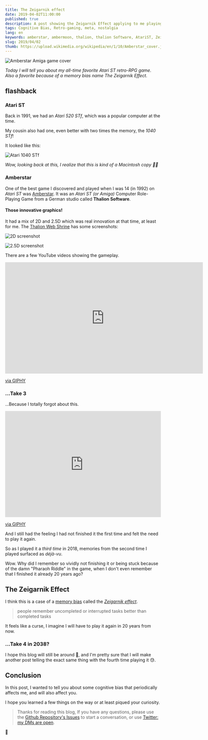 ```yaml
---
title: The Zeigarnik effect
date: 2019-04-02T11:00:00
published: true
description: A post showing the Zeigarnik Effect applying to me playing, again and again, a game I did not finish when I was young.
tags: Cognitive Bias, Retro-gaming, meta, nostalgia
lang: en
keywords: amberstar, ambermoon, thalion, thalion Software, AtariST, Zeigarnik Effect, memory bias
slug: 2019/04/02
thumb: https://upload.wikimedia.org/wikipedia/en/1/10/Amberstar_cover.jpg
---
```

![Amberstar Amiga game cover](https://upload.wikimedia.org/wikipedia/en/1/10/Amberstar_cover.jpg)

*Today I will tell you about my all-time favorite Atari ST retro-RPG game. Also a favorite because of a memory bias name The Zeigarnik Effect.*

## flashback

### Atari ST

Back in 1991, we had an *Atari 520 STf*, which was a popular computer at the time.

My cousin also had one, even better with two times the memory, the *1040 STf*!

It looked like this:

![Atari 1040 STf](https://upload.wikimedia.org/wikipedia/commons/thumb/3/39/Atari_1040STf.jpg/1600px-Atari_1040STf.jpg)

*Wow, looking back at this, I realize that this is kind of a Macintosh copy 🤔🤓*

### Amberstar

One of the best game I discovered and played when I was 14 (in 1992) on *Atari ST* was [Amberstar](https://en.wikipedia.org/wiki/Amberstar).
It was an *Atari ST (or Amiga)* Computer Role-Playing Game from a German studio called **Thalion Software**.

#### Those innovative graphics!

It had a mix of 2D and 2.5D which was real innovation at that time, at least for me. The [Thalion Web Shrine](http://thalion.exotica.org.uk/games/amberstar/amberstar.html) has some screenshots:

![2D screenshot](graveyard.gif)

![2.5D screenshot](3d.gif)

There are a few YouTube videos showing the gameplay.

<iframe id="ytplayer" type="text/html" width="640" height="360"
  src="https://www.youtube.com/embed/Q3u6Ar4PPO8?autoplay=0&origin=https://lacourt.dev"
  frameborder="0"/>

<iframe id="ytplayer" type="text/html" width="640" height="360"
  src="https://www.youtube.com/embed/fi-VaNlAKJw?autoplay=0&origin=https://lacourt.dev"
  frameborder="0"/>

<iframe id="ytplayer" type="text/html" width="640" height="360"
  src="https://www.youtube.com/embed/ubzdMzzsIBg?autoplay=0&origin=https://lacourt.dev"
  frameborder="0"/>

#### This Haunting Music!

The music by [Jochen Hippel](https://en.wikipedia.org/wiki/Jochen_Hippel) was just awesome in all its 8-bit like glory, with rhythm, mystery, influences from medieval and Celtic music. I can remember most of the tracks.

### Nostalgia (take 1)

I could only play during the holidays at my cousin's.

At the time, he bought *copied*  diskettes from a printed listing (10 Francs each 🤫).

We spent a lot of times examining each item on this list.
Without the Internet, we could only select the games by the sound of their names.
My cousin was kind enough to buy a lot, and we got really random results in this way 🤣.

One day we stumbled upon the **Amberstar** game, which came in *3 diskettes* 😱 which indicated a huge game and started playing it.

I had only seen an ad in Atari ST Magazine - a french Atari ST Magazine - with a one-page review but it had not made a great prior impression on me.

ST Mag 67 Cover                      | One-page French review
:-----------------------------------:|:----------------------------------:
![ST Mag 67](stmag67-amberstar.jpg)  |  ![Amberstar french review](amberstar-st-magazine-67-dec-1992.jpg)

We played the game during holidays and weekends. We did not manage to finish it 😩, as we got stuck.

You see, those old games were hard and unforgiving.

Some riddles required us to have written hints from early on in the game.

Unfortunately, we had thrown away the game objects which meant we could not try to read again the hints.

Also, I already told you the game came in 3 diskettes, furthermore it had an installation process in you had to copy one of the three diskettes to create a new game, and we did not understand that and overwrote the original game disk.

So we could not just try again from the beginning. Really stuck. So we abandoned the game.

There were other games to be played, after all!

### Take 2

Then I played it again in 1998 with an emulator.

Finished it.

It was awesome... I think...

<div style="width:100%;height:0;padding-bottom:139%;position:relative;"><iframe src="https://giphy.com/embed/mIZ9rPeMKefm0" width="100%" height="100%" style="position:absolute" frameBorder="0" class="giphy-embed" allowFullScreen></iframe></div><p><a href="https://giphy.com/gifs/dancing-happy-mIZ9rPeMKefm0">via GIPHY</a></p>


### ...Take 3

...Because I totally forgot about this.

<div style="width:100%;height:0;padding-bottom:68%;position:relative;"><iframe src="https://giphy.com/embed/NIOLYNNK2JCMg" width="100%" height="100%" style="position:absolute" frameBorder="0" class="giphy-embed" allowFullScreen></iframe></div><p><a href="https://giphy.com/gifs/mrw-sit-realize-NIOLYNNK2JCMg">via GIPHY</a></p>

And I still had the feeling I had not finished it the first time and felt the need to play it again.

So as I played it a *third time* in 2018, memories from the second time I played surfaced as *déjà-vu*.

Wow. Why did I remember so vividly not finishing it or being stuck because of the damn "Pharaoh Riddle" in the game, when I don't even remember that I finished it already 20 years ago?

## The Zeigarnik Effect

I think this is a case of a [memory bias](https://en.wikipedia.org/wiki/List_of_memory_biases) called the [*Zeigarnik effect*](https://en.wikipedia.org/wiki/Zeigarnik_effect).

> people remember uncompleted or interrupted tasks better than completed tasks

It feels like a curse, I imagine I will have to play it again in 20 years from now.

### ...Take 4 in 2038?

I hope this blog will still be around 🤣, and I'm pretty sure that I will make another post telling the exact same thing with the fourth time playing it 😓.

## Conclusion

In this post, I wanted to tell you about some cognitive bias that periodically affects me, and will also affect you.

I hope you learned a few things on the way or at least piqued your curiosity.

> Thanks for reading this blog, If you have any questions, please use the [Github Repository's Issues](https://github.com/doppelganger9/blog/issues) to start a conversation, or use [Twitter: my DMs are open](https://twitter.com/doppelganger9).

👋

